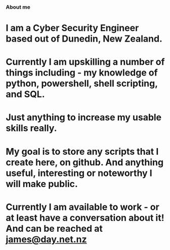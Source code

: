 ### About me

# I am a Cyber Security Engineer based out of Dunedin, New Zealand.

# Currently I am upskilling a number of things including - my knowledge of python, powershell, shell scripting, and SQL.
# Just anything to increase my usable skills really. 

# My goal is to store any scripts that I create here, on github. And anything useful, interesting or noteworthy I will make public.

# Currently I am available to work - or at least have a conversation about it! And can be reached at james@day.net.nz

<!--
**jarmez/jarmez** is a ✨ _special_ ✨ repository because its `README.md` (this file) appears on your GitHub profile.

Here are some ideas to get you started:

- 🔭 I’m currently working on ...
- 🌱 I’m currently learning ...
- 👯 I’m looking to collaborate on ...
- 🤔 I’m looking for help with ...
- 💬 Ask me about ...
- 📫 How to reach me: ...
- 😄 Pronouns: ...
- ⚡ Fun fact: ...
-->
